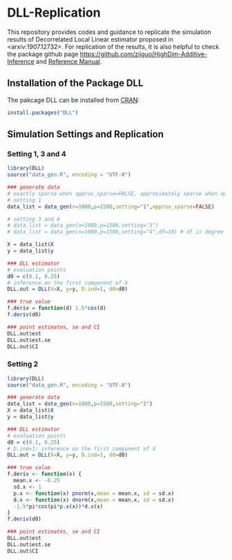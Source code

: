 # DLL-Replication
This repository provides codes and guidance to replicate the simulation results of Decorrelated Local Linear estimator proposed in \<arxiv:1907.12732\>. For replication of the results, it is also helpful to check the package github page https://github.com/zijguo/HighDim-Additive-Inference and [Reference Manual](https://cran.r-project.org/web/packages/DLL/DLL.pdf).

## Installation of the Package DLL
The pakcage DLL can be installed from [CRAN](https://cran.r-project.org/):
```R
install.packages("DLL")
```

## Simulation Settings and Replication

### Setting 1, 3 and 4
```R
library(DLL)
source("data_gen.R", encoding = "UTF-8")

### generate data
# exactly sparse when approx_sparse=FALSE, approximately sparse when approx_sparse=TRUE
# setting 1
data_list = data_gen(n=1000,p=1500,setting="1",approx_sparse=FALSE)

# setting 3 and 4
# data_list = data_gen(n=1000,p=1500,setting="3")
# data_list = data_gen(n=1000,p=1500,setting="4",df=10) # df is degree of freedom for t distribution

X = data_list$X
y = data_list$y

### DLL estimator
# evaluation points
d0 = c(0.1, 0.25)
# inference on the first component of X
DLL.out = DLL(X=X, y=y, D.ind=1, d0=d0)

### true value
f.deriv = function(d) 1.5*cos(d)
f.deriv(d0)

### point estimates, se and CI
DLL.out$est
DLL.out$est.se
DLL.out$CI

```


### Setting 2
```R
library(DLL)
source("data_gen.R", encoding = "UTF-8")

### generate data
data_list = data_gen(n=1000,p=1500,setting="2")
X = data_list$X
y = data_list$y

### DLL estimator
# evaluation points
d0 = c(0.1, 0.25)
# D.ind=1: inference on the first component of X
DLL.out = DLL(X=X, y=y, D.ind=1, d0=d0)

### true value
f.deriv <- function(x) {
  mean.x <- -0.25
  sd.x <- 1
  p.x <- function(x) pnorm(x,mean = mean.x, sd = sd.x)
  d.x <- function(x) dnorm(x,mean = mean.x, sd = sd.x)
  -1.5*pi*cos(pi*p.x(x))*d.x(x)
}
f.deriv(d0)

### point estimates, se and CI
DLL.out$est
DLL.out$est.se
DLL.out$CI

```


